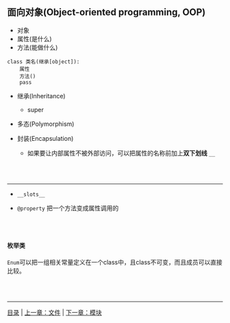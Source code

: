 ## 面向对象(Object-oriented programming, OOP)

* 对象
* 属性(是什么)
* 方法(能做什么)

```
class 类名(继承[object]):
    属性
    方法()
    pass
```

* 继承(Inheritance)
    * super
    
* 多态(Polymorphism)

* 封装(Encapsulation)
    * 如果要让内部属性不被外部访问，可以把属性的名称前加上**双下划线** `__`

<br><br>

-----

* `__slots__`

* `@property` 把一个方法变成属性调用的

<br><br>


#### 枚举类

`Enum`可以把一组相关常量定义在一个class中，且class不可变，而且成员可以直接比较。

<br><br>

-----

[目录](https://github.com/ykqmain/Learning-Python-with-Git) | [上一章：文件](https://github.com/ykqmain/Learning-Python-with-Git/blob/master/text/4.md) | [下一章：模块](https://github.com/ykqmain/Learning-Python-with-Git/blob/master/text/6.md)
